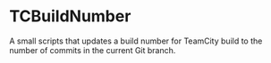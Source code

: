 # TCBuildNumber
A small scripts that updates a build number for TeamCity build to the number of commits in the current Git branch.
